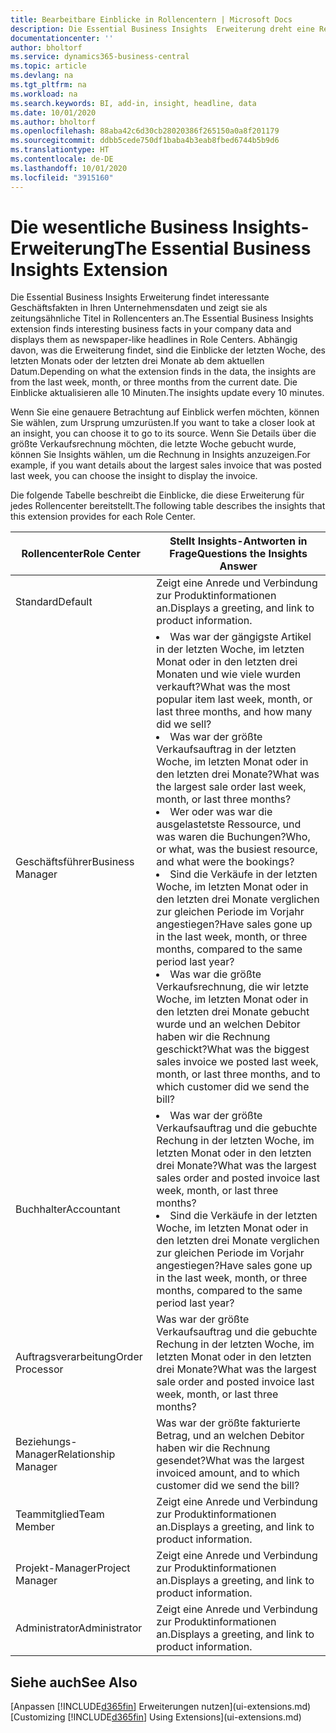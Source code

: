 ```yaml
---
title: Bearbeitbare Einblicke in Rollencentern | Microsoft Docs
description: Die Essential Business Insights  Erweiterung dreht eine Reihe von Geschäftseinblicke in Rollencentern.
documentationcenter: ''
author: bholtorf
ms.service: dynamics365-business-central
ms.topic: article
ms.devlang: na
ms.tgt_pltfrm: na
ms.workload: na
ms.search.keywords: BI, add-in, insight, headline, data
ms.date: 10/01/2020
ms.author: bholtorf
ms.openlocfilehash: 88aba42c6d30cb28020386f265150a0a8f201179
ms.sourcegitcommit: ddbb5cede750df1baba4b3eab8fbed6744b5b9d6
ms.translationtype: HT
ms.contentlocale: de-DE
ms.lasthandoff: 10/01/2020
ms.locfileid: "3915160"
---
```

# <a name="the-essential-business-insights-extension"></a><span data-ttu-id="0c0ec-103">Die wesentliche Business Insights-Erweiterung</span><span class="sxs-lookup"><span data-stu-id="0c0ec-103">The Essential Business Insights Extension</span></span>
<span data-ttu-id="0c0ec-104">Die Essential Business Insights Erweiterung findet interessante Geschäftsfakten in Ihren Unternehmensdaten und zeigt sie als zeitungsähnliche Titel in Rollencenters an.</span><span class="sxs-lookup"><span data-stu-id="0c0ec-104">The Essential Business Insights extension finds interesting business facts in your company data and displays them as newspaper-like headlines in Role Centers.</span></span> <span data-ttu-id="0c0ec-105">Abhängig davon, was die Erweiterung findet, sind die Einblicke der letzten Woche, des letzten Monats oder der letzten drei Monate ab dem aktuellen Datum.</span><span class="sxs-lookup"><span data-stu-id="0c0ec-105">Depending on what the extension finds in the data, the insights are from the last week, month, or three months from the current date.</span></span> <span data-ttu-id="0c0ec-106">Die Einblicke aktualisieren alle 10 Minuten.</span><span class="sxs-lookup"><span data-stu-id="0c0ec-106">The insights update every 10 minutes.</span></span>  

<span data-ttu-id="0c0ec-107">Wenn Sie eine genauere Betrachtung auf Einblick werfen möchten, können Sie wählen, zum Ursprung  umzurüsten.</span><span class="sxs-lookup"><span data-stu-id="0c0ec-107">If you want to take a closer look at an insight, you can choose it to go to its source.</span></span> <span data-ttu-id="0c0ec-108">Wenn Sie Details über die größte Verkaufsrechnung möchten, die letzte Woche gebucht wurde, können Sie Insights wählen, um die Rechnung in Insights anzuzeigen.</span><span class="sxs-lookup"><span data-stu-id="0c0ec-108">For example, if you want details about the largest sales invoice that was posted last week, you can choose the insight to display the invoice.</span></span>

<span data-ttu-id="0c0ec-109">Die folgende Tabelle beschreibt die Einblicke, die diese Erweiterung für jedes Rollencenter bereitstellt.</span><span class="sxs-lookup"><span data-stu-id="0c0ec-109">The following table describes the insights that this extension provides for each Role Center.</span></span>

|<span data-ttu-id="0c0ec-110">Rollencenter</span><span class="sxs-lookup"><span data-stu-id="0c0ec-110">Role Center</span></span>|<span data-ttu-id="0c0ec-111">Stellt Insights-Antworten in Frage</span><span class="sxs-lookup"><span data-stu-id="0c0ec-111">Questions the Insights Answer</span></span>|
|----|-----|
|<span data-ttu-id="0c0ec-112">Standard</span><span class="sxs-lookup"><span data-stu-id="0c0ec-112">Default</span></span>|<span data-ttu-id="0c0ec-113">Zeigt eine Anrede und Verbindung zur Produktinformationen an.</span><span class="sxs-lookup"><span data-stu-id="0c0ec-113">Displays a greeting, and link to product information.</span></span>|
|<span data-ttu-id="0c0ec-114">Geschäftsführer</span><span class="sxs-lookup"><span data-stu-id="0c0ec-114">Business Manager</span></span>|<li> <span data-ttu-id="0c0ec-115">Was war der gängigste Artikel in der letzten Woche, im letzten Monat oder in den letzten drei Monaten und wie viele wurden verkauft?</span><span class="sxs-lookup"><span data-stu-id="0c0ec-115">What was the most popular item last week, month, or last three months, and how many did we sell?</span></span><br><li> <span data-ttu-id="0c0ec-116">Was war der größte Verkaufsauftrag in der letzten Woche, im letzten Monat oder in den letzten drei Monate?</span><span class="sxs-lookup"><span data-stu-id="0c0ec-116">What was the largest sale order last week, month, or last three months?</span></span><br><li> <span data-ttu-id="0c0ec-117">Wer oder was war die ausgelastetste Ressource, und was waren die Buchungen?</span><span class="sxs-lookup"><span data-stu-id="0c0ec-117">Who, or what, was the busiest resource, and what were the bookings?</span></span><br><li> <span data-ttu-id="0c0ec-118">Sind die Verkäufe in der letzten Woche, im letzten Monat oder in den letzten drei Monate verglichen zur gleichen Periode im Vorjahr angestiegen?</span><span class="sxs-lookup"><span data-stu-id="0c0ec-118">Have sales gone up in the last week, month, or three months, compared to the same period last year?</span></span><br><li> <span data-ttu-id="0c0ec-119">Was war die größte Verkaufsrechnung, die wir letzte Woche, im letzten Monat oder in den letzten drei Monate gebucht wurde und an welchen Debitor haben wir die Rechnung geschickt?</span><span class="sxs-lookup"><span data-stu-id="0c0ec-119">What was the biggest sales invoice we posted last week, month, or last three months, and to which customer did we send the bill?</span></span></li> |
|<span data-ttu-id="0c0ec-120">Buchhalter</span><span class="sxs-lookup"><span data-stu-id="0c0ec-120">Accountant</span></span>|<li> <span data-ttu-id="0c0ec-121">Was war der größte Verkaufsauftrag und die gebuchte Rechung in der letzten Woche, im letzten Monat oder in den letzten drei Monate?</span><span class="sxs-lookup"><span data-stu-id="0c0ec-121">What was the largest sales order and posted invoice last week, month, or last three months?</span></span><br><li> <span data-ttu-id="0c0ec-122">Sind die Verkäufe in der letzten Woche, im letzten Monat oder in den letzten drei Monate verglichen zur gleichen Periode im Vorjahr angestiegen?</span><span class="sxs-lookup"><span data-stu-id="0c0ec-122">Have sales gone up in the last week, month, or three months, compared to the same period last year?</span></span> |
|<span data-ttu-id="0c0ec-123">Auftragsverarbeitung</span><span class="sxs-lookup"><span data-stu-id="0c0ec-123">Order Processor</span></span>| <span data-ttu-id="0c0ec-124">Was war der größte Verkaufsauftrag und die gebuchte Rechung in der letzten Woche, im letzten Monat oder in den letzten drei Monate?</span><span class="sxs-lookup"><span data-stu-id="0c0ec-124">What was the largest sale order and posted invoice last week, month, or last three months?</span></span>|
|<span data-ttu-id="0c0ec-125">Beziehungs-Manager</span><span class="sxs-lookup"><span data-stu-id="0c0ec-125">Relationship Manager</span></span>| <span data-ttu-id="0c0ec-126">Was war der größte fakturierte Betrag, und an welchen Debitor haben wir die Rechnung gesendet?</span><span class="sxs-lookup"><span data-stu-id="0c0ec-126">What was the largest invoiced amount, and to which customer did we send the bill?</span></span>|
|<span data-ttu-id="0c0ec-127">Teammitglied</span><span class="sxs-lookup"><span data-stu-id="0c0ec-127">Team Member</span></span>| <span data-ttu-id="0c0ec-128">Zeigt eine Anrede und Verbindung zur Produktinformationen an.</span><span class="sxs-lookup"><span data-stu-id="0c0ec-128">Displays a greeting, and link to product information.</span></span>|
|<span data-ttu-id="0c0ec-129">Projekt-Manager</span><span class="sxs-lookup"><span data-stu-id="0c0ec-129">Project Manager</span></span>| <span data-ttu-id="0c0ec-130">Zeigt eine Anrede und Verbindung zur Produktinformationen an.</span><span class="sxs-lookup"><span data-stu-id="0c0ec-130">Displays a greeting, and link to product information.</span></span>|
|<span data-ttu-id="0c0ec-131">Administrator</span><span class="sxs-lookup"><span data-stu-id="0c0ec-131">Administrator</span></span>| <span data-ttu-id="0c0ec-132">Zeigt eine Anrede und Verbindung zur Produktinformationen an.</span><span class="sxs-lookup"><span data-stu-id="0c0ec-132">Displays a greeting, and link to product information.</span></span>|

## <a name="see-also"></a><span data-ttu-id="0c0ec-133">Siehe auch</span><span class="sxs-lookup"><span data-stu-id="0c0ec-133">See Also</span></span>
<span data-ttu-id="0c0ec-134">[Anpassen [!INCLUDE[d365fin](includes/d365fin_md.md)] Erweiterungen nutzen](ui-extensions.md)</span><span class="sxs-lookup"><span data-stu-id="0c0ec-134">[Customizing [!INCLUDE[d365fin](includes/d365fin_md.md)] Using Extensions](ui-extensions.md)</span></span>
